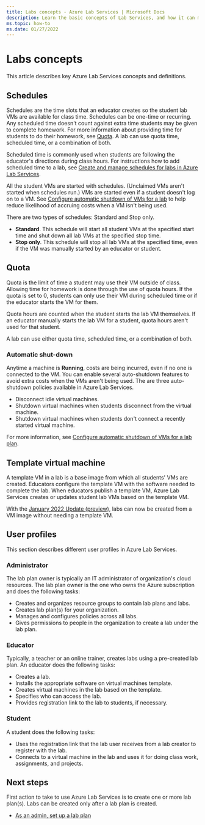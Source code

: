 ```yaml
---
title: Labs concepts - Azure Lab Services | Microsoft Docs
description: Learn the basic concepts of Lab Services, and how it can make it easy to create and manage labs. 
ms.topic: how-to
ms.date: 01/27/2022
---
```


# Labs concepts

This article describes key Azure Lab Services concepts and definitions.

## Schedules

Schedules are the time slots that an educator creates so the student lab VMs are available for class time.  Schedules can be one-time or recurring.  Any scheduled time doesn't count against extra time students may be given to complete homework.  For more information about providing time for students to do their homework, see [Quota](#quota). A lab can use quota time, scheduled time, or a combination of both.

Scheduled time is commonly used when students are following the educator's directions during class hours. For instructions how to add scheduled time to a lab, see [Create and manage schedules for labs in Azure Lab Services](how-to-create-schedules.md).

All the student VMs are started with schedules.  (Unclaimed VMs aren't started when schedules run.)  VMs are started even if a student doesn't log on to a VM.  See [Configure automatic shutdown of VMs for a lab](how-to-enable-shutdown-disconnect.md) to help reduce likelihood of accruing costs when a VM isn't being used.

There are two types of schedules: Standard and Stop only.

- **Standard**.  This schedule will start all student VMs at the specified start time and shut down all lab VMs at the specified stop time.
- **Stop only**.  This schedule will stop all lab VMs at the specified time, even if the VM was manually started by an educator or student.

## Quota

Quota is the limit of time a student may use their VM outside of class.  Allowing time for homework is done through the use of quota hours.  If the quota is set to 0, students can only use their VM during scheduled time or if the educator starts the VM for them.  

Quota hours are counted when the student starts the lab VM themselves.  If an educator manually starts the lab VM for a student, quota hours aren't used for that student.

A lab can use either quota time, scheduled time, or a combination of both.

### Automatic shut-down

Anytime a machine is **Running**, costs are being incurred, even if no one is connected to the VM.  You can enable several auto-shutdown features to avoid extra costs when the VMs aren't being used.  The are three auto-shutdown policies available in Azure Lab Services.

- Disconnect idle virtual machines.
- Shutdown virtual machines when students disconnect from the virtual machine.
- Shutdown virtual machines when students don't connect a recently started virtual machine.

For more information, see [Configure automatic shutdown of VMs for a lab plan](how-to-configure-auto-shutdown-lab-plans.md).

## Template virtual machine

A template VM in a lab is a base image from which all students' VMs are created. Educators configure the template VM with the software needed to complete the lab. When educators publish a template VM, Azure Lab Services creates or updates student lab VMs based on the template VM.

With the [January 2022 Update (preview)](lab-services-whats-new.md), labs can now be created from a VM image without needing a template VM.  

## User profiles

This section describes different user profiles in Azure Lab Services.

### Administrator

The lab plan owner is typically an IT administrator of organization's cloud resources.  The lab plan owner is the one who owns the Azure subscription and does the following tasks:

- Creates and organizes resource groups to contain lab plans and labs.
- Creates lab plan(s) for your organization.
- Manages and configures policies across all labs.
- Gives permissions to people in the organization to create a lab under the lab plan.

### Educator

Typically, a teacher or an online trainer, creates labs using a pre-created lab plan. An educator does the following tasks:

- Creates a lab.
- Installs the appropriate software on virtual machines template.
- Creates virtual machines in the lab based on the template.
- Specifies who can access the lab.
- Provides registration link to the lab to students, if necessary.

### Student

A student does the following tasks:

- Uses the registration link that the lab user receives from a lab creator to register with the lab.
- Connects to a virtual machine in the lab and uses it for doing class work, assignments, and projects.

## Next steps

First action to take to use Azure Lab Services is to create one or more lab plan(s).  Labs can be created only after a lab plan is created.

- [As an admin, set up a lab plan](tutorial-setup-lab-plan.md)
